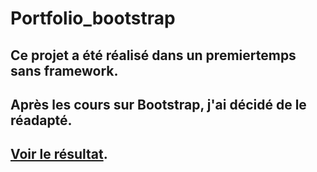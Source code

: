 # Portfolio_bootstrap

## Ce projet a été réalisé dans un premiertemps sans framework.

## Après les cours sur Bootstrap, j'ai décidé de le réadapté.

## [Voir le résultat](https://steverlynck.fr).
